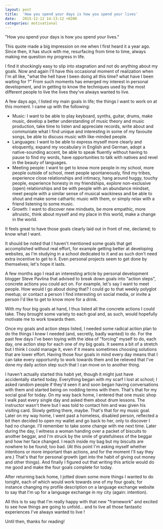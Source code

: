 ```yaml
---
layout: post
title:  'How you spend your days is how you spend your lives'
date:   2015-12-12 14:13:12 +0200
categories: motivational
---
```


"How you spend your days is how you spend your lives."

This quote made a big impression on me when I first heard it a year ago. Since then, it has stuck with me, resurfacing from time to time, always making me question my progress in life.

I find it shockingly easy to slip into stagnation and not do anything about my goals. Now and again I'll have this occasional moment of realization when I'm all like, "what the hell have I been doing all this time? what have I been waiting for ?" From such moments has emerged my interest in personal development, and in getting to know the techniques used by the most different people to live the lives they've always wanted to live.

A few days ago, I listed my main goals in life; the things I want to work on at this moment. I came up with the following:

- Music: I want to be able to play keyboard, synths, guitar, drums, make music, develop a better understanding of music theory and music production, take time to listen and appreciate records, write about and communiate what I find unique and interesting in some of my favouite songs, be able to discuss music with like-minded people.
- Languages: I want to be able to express myself more clearly and eloquently, expand my vocabulary in English and German, adopt a native-sounding accent, be able to speak fluently without having to pause to find my words, have opportunities to talk with natives and revel in the beauty of languages.
- Meeting people: I want to get to know more people in my school, more people outside of school, meet people spontaneously, find my tribes, experience close relationships and intimacy, hang around huggy, touchy people, experience honesty in my friendships, explore non-exclusive (open) relationships and be with people with an abundance mindset, meet people with a similar sense of musical wackiness and be able to shout and make some cathartic music with them, or simply relax with a friend listening to some music.
- Growth: I want to discover new mindsets, be more empathic, more altruistic, think about myself and my place in this world, make a change in the world.

It feels great to have those goals clearly laid out in front of me, declared; to know what I want.

It should be noted that I haven't mentioned some goals that get accomplished without real effort, for example getting better at developing websites, as I'm studying in a school dedicated to it and as such don't need extra incentive to get to it. Even personal projects seem to get done by themselves; let's hope it lasts.

A few months ago I read an interesting article by personal development blogger Steve Pavlina that advised to break down goals into "action steps", concrete actions you could act on. For example, let's say I want to meet people. How would I go about doing that? I could go to that weekly polyglot meetup; or contact a person I find interesting on social media, or invite a person I'd like to get to know more for a drink.

With my four big goals at hand, I thus listed all the concrete actions I could take. They brought some variety to each goal and, as such, would hopefully motivate me to work towards them.

Once my goals and action steps listed, I needed some radical action plan to do the things I knew I needed (and, secretly, badly wanted) to do. For the past few days I've been toying with the idea of "forcing" myself to do, each day, one action step for each one of my big goals. It seems a bit of a stretch but I think I could manage it, even if it means sometimes choosing solutions that are lower effort. Having those four goals in mind every day means that I can take every opportunity to work towards them and be relieved that I've done my daily action step such that I can move on to another thing.

I haven't actually started this habit yet, though it might just have accidentally started today. Everything began with my scarf I lost at school; I asked random people if they'd seen it and soon began having conversations with them and started being on nodding terms with them. That's that for my social goal for today. On my way back home, I entered that one music shop I walk past every single day and asked them about drum lessons. The instructor wasn't there but I was told to contact him and was given his visiting card. Slowly getting there, maybe. That's that for my music goal. Later on my way home, I went past a homeless, disabled person, reflected a bit then decided to open my wallet and go back to her, only to discover I had no change. I'll remember to take some change with me next time. Later during the day, I witness a woman handing over a packet of biscuits to another beggar, and I'm struck by the smile of gratefulness of the beggar and how her face changed. I reach inside my bag but my biscuits are nowhere to be found; too bad. (At this point I'm asking myself whether intentions or more important than actions, and for the moment I'll say they are.) That's that for personal growth (get into the habit of giving out money and other things). And finally I figured out that writing this article would do me good and make the four goals complete for today.

After returning back home, I jotted down some more things I wanted to do tonight, each of which would work towards one of my four goals; for instance changing my profile description on a language exchange website to say that I'm up for a language exchange in my city (again: intention).

All this is to say that I'm really happy with that new "framework" and excited to see how things are going to unfold... and to live all those fantastic experiences I've always wanted to live !

Until then, thanks for reading!